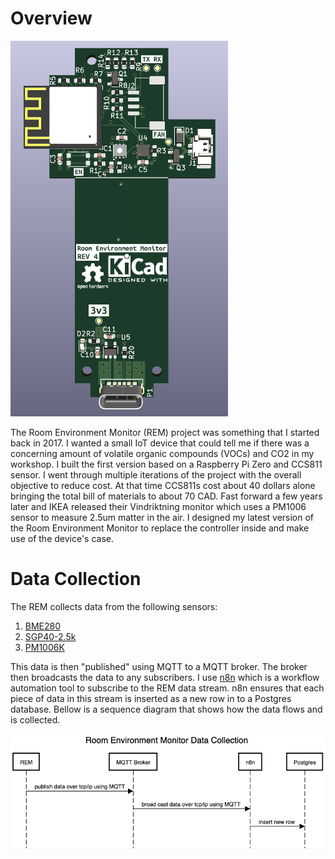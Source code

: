 # Overview 

![V4 PCB](./documentation/v4-pcb/3d.png)

The Room Environment Monitor (REM) project was something that I started back in 2017. I wanted a small IoT device that could tell me if there was a concerning amount of volatile organic compounds (VOCs) and CO2 in my workshop. I built the first version based on a Raspberry Pi Zero and CCS811 sensor. I went through multiple iterations of the project with the overall objective to reduce cost. At that time CCS811s cost about 40 dollars alone bringing the total bill of materials to about 70 CAD. Fast forward a few years later and IKEA released their Vindriktning monitor which uses a PM1006 sensor to measure 2.5um matter in the air. I designed my latest version of the Room Environment Monitor to replace the controller inside and make use of the device's case.

# Data Collection

The REM collects data from the following sensors:
1. [BME280](https://www.bosch-sensortec.com/products/environmental-sensors/humidity-sensors-bme280/)
1. [SGP40-2.5k](https://sensirion.com/products/catalog/SGP40) 
1. [PM1006K](https://en.gassensor.com.cn/ParticulateMatterSensor/info_itemid_105.html)

This data is then "published" using MQTT to a MQTT broker. The broker then broadcasts the data to any subscribers. I use [n8n](https://n8n.io/) which is a workflow automation tool to subscribe to the REM data stream. n8n ensures that each piece of data in this stream is inserted as a new row in to a Postgres database. Bellow is a sequence diagram that shows how the data flows and is collected. 

<!-- https://sequencediagram.org/
title Room Environment Monitor Data Collection 

REM->MQTT Broker:publish data over tcp/ip using MQTT
MQTT Broker->n8n:broad cast data over tcp/ip using MQTT 
n8n->Postgres: insert new row  -->

![Data Collection Sequence Diagram](./documentation/rem_v4_data_collection.png "Data Collection Sequence Diagram")

<!-- # Data Visualization -->

<!-- I use Grafana, a free an open source tool to visualize the collected data in my Postgres database. Here is a screenshot of the dashboard that I have created to visualize the data. -->
